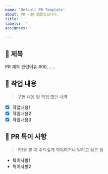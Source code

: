 ```yaml
---
name: 'Default PR Template'
about: PR 기본 템플릿입니다.
title: ''
labels: ''
assignees: ''

---
```


## 📕 제목

PR 제목
관련이슈 #00, .....

## 📗 작업 내용

> 구현 내용 및 작업 했던 내역

- [x] 작업내용1
- [x] 작업내용2
- [x] 작업내용3

## 📘 PR 특이 사항

> PR을 볼 때 주의깊게 봐야하거나 말하고 싶은 점

- 특이사항1
- 특이사항2
